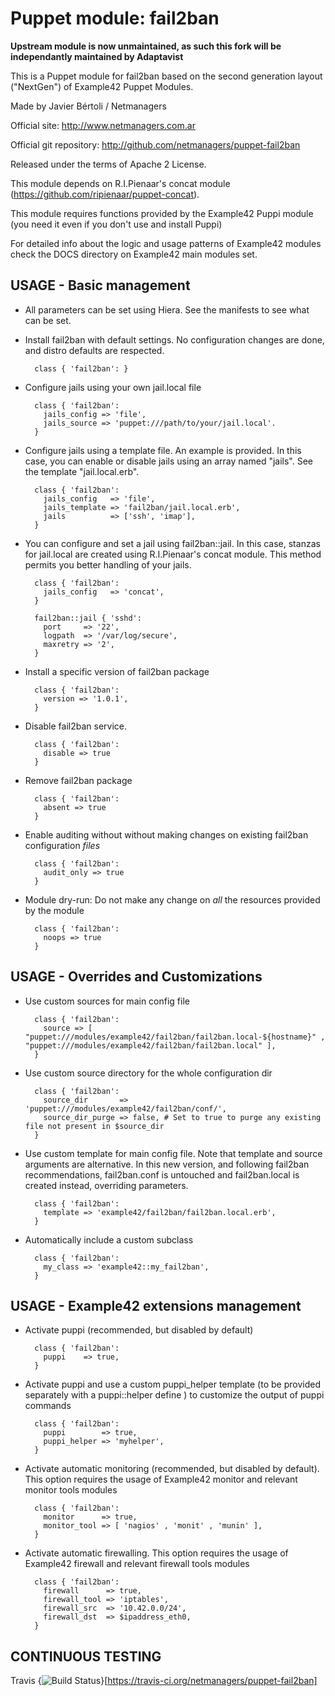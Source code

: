 # Puppet module: fail2ban


**Upstream module is now unmaintained, as such this fork will be independantly maintained by Adaptavist**

This is a Puppet module for fail2ban based on the second generation layout ("NextGen") of Example42 Puppet Modules.

Made by Javier Bértoli / Netmanagers

Official site: http://www.netmanagers.com.ar

Official git repository: http://github.com/netmanagers/puppet-fail2ban

Released under the terms of Apache 2 License.

This module depends on R.I.Pienaar's concat module (https://github.com/ripienaar/puppet-concat).

This module requires functions provided by the Example42 Puppi module (you need it even if you don't use and install Puppi)

For detailed info about the logic and usage patterns of Example42 modules check the DOCS directory on Example42 main modules set.

## USAGE - Basic management

* All parameters can be set using Hiera. See the manifests to see what can be set.

* Install fail2ban with default settings. No configuration changes are done, and distro defaults are
  respected.

        class { 'fail2ban': }

* Configure jails using your own jail.local file

        class { 'fail2ban':
          jails_config => 'file',
          jails_source => 'puppet:///path/to/your/jail.local'.
        }

* Configure jails using a template file. An example is provided. In this case, you can enable or
  disable jails using an array named "jails". See the template "jail.local.erb".

        class { 'fail2ban':
          jails_config   => 'file',
          jails_template => 'fail2ban/jail.local.erb',
          jails          => ['ssh', 'imap'],
        }

* You can configure and set a jail using fail2ban::jail. In this case, stanzas for jail.local are
  created using R.I.Pienaar's concat module. This method permits you better handling of your jails.

        class { 'fail2ban':
          jails_config   => 'concat',
        }

        fail2ban::jail { 'sshd':
          port     => '22',
          logpath  => '/var/log/secure',
          maxretry => '2',
        }

* Install a specific version of fail2ban package

        class { 'fail2ban':
          version => '1.0.1',
        }

* Disable fail2ban service.

        class { 'fail2ban':
          disable => true
        }

* Remove fail2ban package

        class { 'fail2ban':
          absent => true
        }

* Enable auditing without without making changes on existing fail2ban configuration *files*

        class { 'fail2ban':
          audit_only => true
        }

* Module dry-run: Do not make any change on *all* the resources provided by the module

        class { 'fail2ban':
          noops => true
        }


## USAGE - Overrides and Customizations
* Use custom sources for main config file 

        class { 'fail2ban':
          source => [ "puppet:///modules/example42/fail2ban/fail2ban.local-${hostname}" , "puppet:///modules/example42/fail2ban/fail2ban.local" ], 
        }


* Use custom source directory for the whole configuration dir

        class { 'fail2ban':
          source_dir       => 'puppet:///modules/example42/fail2ban/conf/',
          source_dir_purge => false, # Set to true to purge any existing file not present in $source_dir
        }

* Use custom template for main config file. Note that template and source arguments are alternative.
  In this new version, and following fail2ban recommendations, fail2ban.conf is untouched and 
  fail2ban.local is created instead, overriding parameters.

        class { 'fail2ban':
          template => 'example42/fail2ban/fail2ban.local.erb',
        }

* Automatically include a custom subclass

        class { 'fail2ban':
          my_class => 'example42::my_fail2ban',
        }


## USAGE - Example42 extensions management 
* Activate puppi (recommended, but disabled by default)

        class { 'fail2ban':
          puppi    => true,
        }

* Activate puppi and use a custom puppi_helper template (to be provided separately with a puppi::helper define ) to customize the output of puppi commands 

        class { 'fail2ban':
          puppi        => true,
          puppi_helper => 'myhelper', 
        }

* Activate automatic monitoring (recommended, but disabled by default). This option requires the usage of Example42 monitor and relevant monitor tools modules

        class { 'fail2ban':
          monitor      => true,
          monitor_tool => [ 'nagios' , 'monit' , 'munin' ],
        }

* Activate automatic firewalling. This option requires the usage of Example42 firewall and relevant firewall tools modules

        class { 'fail2ban':       
          firewall      => true,
          firewall_tool => 'iptables',
          firewall_src  => '10.42.0.0/24',
          firewall_dst  => $ipaddress_eth0,
        }


## CONTINUOUS TESTING

Travis {<img src="https://travis-ci.org/netmanagers/puppet-fail2ban.png?branch=master" alt="Build Status" />}[https://travis-ci.org/netmanagers/puppet-fail2ban]
